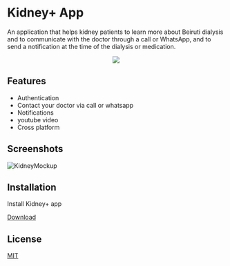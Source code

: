 
# Kidney+ App

An application that helps kidney patients to learn more about Beiruti dialysis and to communicate with the doctor through a call or WhatsApp, and to send a notification at the time of the dialysis or medication.

<p align="center">
<img src="https://user-images.githubusercontent.com/78942298/207095032-fece2d44-959c-4377-800e-625cc4bb9063.png">
</p>

## Features

- Authentication
- Contact your doctor via call or whatsapp
- Notifications
- youtube video 
- Cross platform


## Screenshots

![KidneyMockup](https://user-images.githubusercontent.com/78942298/207095100-8cb34e2f-0581-460d-865b-269ad61b0ac5.png)

## Installation

Install Kidney+ app

[Download](https://www.mediafire.com/file/8jd1axelsgx6cg9/Kidney.apk/file)
    
## License

[MIT](https://choosealicense.com/licenses/mit/)

